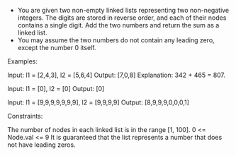 - You are given two non-empty linked lists representing two non-negative integers. The digits are stored in reverse order, and each of their nodes contains a single digit. Add the two numbers and return the sum as a linked list.
- You may assume the two numbers do not contain any leading zero, except the number 0 itself.

Examples:

Input: l1 = [2,4,3], l2 = [5,6,4]
Output: [7,0,8]
Explanation: 342 + 465 = 807.

Input: l1 = [0], l2 = [0]
Output: [0]

Input: l1 = [9,9,9,9,9,9,9], l2 = [9,9,9,9]
Output: [8,9,9,9,0,0,0,1]

Constraints:

The number of nodes in each linked list is in the range [1, 100].
0 <= Node.val <= 9
It is guaranteed that the list represents a number that does not have leading zeros.